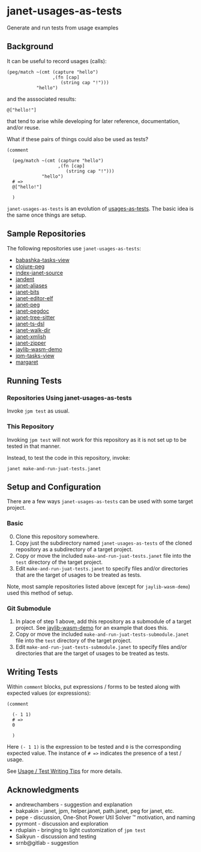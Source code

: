 # janet-usages-as-tests

Generate and run tests from usage examples

## Background

It can be useful to record usages (calls):

```janet
(peg/match ~(cmt (capture "hello")
                 ,(fn [cap]
                    (string cap "!")))
           "hello")
```

and the asssociated results:

```janet
@["hello!"]
```

that tend to arise while developing for later reference,
documentation, and/or reuse.

What if these pairs of things could also be used as tests?

```janet
(comment

  (peg/match ~(cmt (capture "hello")
                   ,(fn [cap]
                      (string cap "!")))
             "hello")
  # =>
  @["hello!"]

  )
```

`janet-usages-as-tests` is an evolution of
[usages-as-tests](https://github.com/sogaiu/usages-as-tests).  The
basic idea is the same once things are setup.

## Sample Repositories

The following repositories use `janet-usages-as-tests`:

* [babashka-tasks-view](https://github.com/sogaiu/babashka-tasks-view
  "View Babashka tasks by tag")
* [clojure-peg](https://github.com/sogaiu/clojure-peg "Parse and
  Generate Clojure Source")
* [index-janet-source](https://github.com/sogaiu/index-janet-source
  "Index Janet Source Code")
* [jandent](https://github.com/sogaiu/jandent "Janet Indenter")
* [janet-aliases](https://github.com/sogaiu/janet-aliases "Janet
  Source Aliases Reporter")
* [janet-bits](https://github.com/sogaiu/janet-bits "IEEE 754 Exploration")
* [janet-editor-elf](https://github.com/sogaiu/janet-editor-elf
  "Helpful Bits for Janet Support in Editors ")
* [janet-peg](https://github.com/sogaiu/janet-peg "Parse and Generate
  Janet Source Code")
* [janet-pegdoc](https://github.com/sogaiu/janet-pegdoc "Janet PEG
  special doc tool")
* [janet-tree-sitter](https://github.com/sogaiu/janet-tree-sitter
  "Janet bindings for tree-sitter ")
* [janet-ts-dsl](https://github.com/sogaiu/janet-ts-dsl "Alternate
  DSLs for tree-sitter Grammars")
* [janet-walk-dir](https://github.com/sogaiu/janet-walk-dir "Walking
  Directory Trees")
* [janet-xmlish](https://github.com/sogaiu/janet-xmlish "Hack to Work
  with Some Amount of XML")
* [janet-zipper](https://github.com/sogaiu/janet-zipper "Zippers in
  Janet")
* [jaylib-wasm-demo](https://github.com/sogaiu/jaylib-wasm-demo "Demo
  of using jaylib in a web browser")
* [jpm-tasks-view](https://github.com/sogaiu/jpm-tasks-view
  "View jpm tasks by tag")
* [margaret](https://github.com/sogaiu/margaret "A Janet
  implementation of Janet’s peg/match")

## Running Tests

### Repositories Using janet-usages-as-tests

Invoke `jpm test` as usual.

### This Repository

Invoking `jpm test` will not work for this repository as it is not set
up to be tested in that manner.

Instead, to test the code in this repository, invoke:
```
janet make-and-run-juat-tests.janet
```

## Setup and Configuration

There are a few ways `janet-usages-as-tests` can be used with some
target project.

### Basic

0. Clone this repository somewhere.
1. Copy just the subdirectory named `janet-usages-as-tests` of the
   cloned repository as a subdirectory of a target project.
2. Copy or move the included `make-and-run-juat-tests.janet` file into
   the `test` directory of the target project.
3. Edit `make-and-run-juat-tests.janet` to specify files and/or
   directories that are the target of usages to be treated as tests.

Note, most sample repositories listed above (except for
`jaylib-wasm-demo`) used this method of setup.

### Git Submodule

1. In place of step 1 above, add this repository as a submodule of a
   target project.  See
   [jaylib-wasm-demo](https://github.com/sogaiu/jaylib-wasm-demo) for
   an example that does this.
2. Copy or move the included `make-and-run-juat-tests-submodule.janet`
   file into the `test` directory of the target project.
3. Edit `make-and-run-juat-tests-submodule.janet` to specify
   files and/or directories that are the target of usages to be
   treated as tests.

## Writing Tests

Within `comment` blocks, put expressions / forms to be tested along
with expected values (or expressions):

```janet
(comment

  (- 1 1)
  # =>
  0

  )
```

Here `(- 1 1)` is the expression to be tested and `0` is the
corresponding expected value.  The instance of `# =>` indicates
the presence of a test / usage.

See [Usage / Test Writing Tips](./doc/tips.md) for more details.

## Acknowledgments

* andrewchambers - suggestion and explanation
* bakpakin - janet, jpm, helper.janet, path.janet, peg for janet, etc.
* pepe - discussion, One-Shot Power Util Solver ™ motivation, and naming
* pyrmont - discussion and exploration
* rduplain - bringing to light customization of `jpm test`
* Saikyun - discussion and testing
* srnb@gitlab - suggestion

